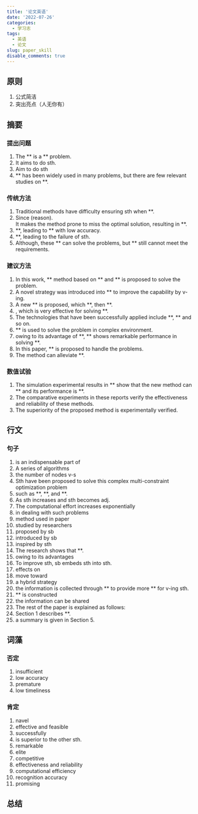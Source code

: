 ```yaml
---
title: '论文英语'
date: '2022-07-26'
categories:
  - 学习志
tags:
  - 英语
  - 论文
slug: paper_skill
disable_comments: true
---
```


## 原则
1. 公式简洁
2. 突出亮点（人无你有）

## 摘要
### 提出问题
1. The ** is a ** problem.
1. It aims to do sth.
1. Aim to do sth
1. ** has been widely used in many problems, but there are few relevant studies on **. 

### 传统方法
1. Traditional methods have difficulty ensuring sth when **.
1. Since (reason).  
   It makes the method prone to miss the optimal solution, resulting in **.
1. **, leading to ** with low accuracy.
1. **, leading to the failure of sth.
1. Although, these ** can solve the problems, but ** still cannot meet the requirements.

### 建议方法
1. In this work, ** method based on ** and ** is proposed to solve the problem. 
1. A novel strategy was introduced into ** to improve the capability by v-ing.
1. A new ** is proposed, which **, then **.
1. , which is very effective for solving **. 
1. The technologies that have been successfully applied include **, ** and so on.
1. ** is used to solve the problem in complex environment.
1. owing to its advantage of **, ** shows remarkable performance in solving **.
1. In this paper, ** is proposed to handle the problems.
1. The method can alleviate **. 

### 数值试验
1. The simulation experimental results in ** show that the new method can ** and its performance is **.
1. The comparative experiments in these reports verify the effectiveness and reliability of these methods.
1. The superiority of the proposed method is experimentally verified.

## 行文

### 句子
1. is an indispensable part of 
1. A series of algorithms 
1. the number of nodes v-s
1. Sth have been proposed to solve this complex multi-constraint optimization problem
1. such as **, **, and **.
1. As sth increases and sth becomes adj.
1. The computational effort increases exponentially
1. in dealing with such problems
1. method used in paper
1. studied by researchers
1. proposed by sb
1. introduced by sb
1. inspired by sth
1. The research shows that **.
1. owing to its advantages
1. To improve sth, sb embeds sth into sth.
1. effects on
1. move toward
1. a hybrid strategy
1. the information is collected through ** to provide more ** for v-ing sth.
1. ** is constructed 
1. the information can be shared 
1. The rest of the paper is explained as follows:
1. Section 1 describes **.
1. a summary is given in Section 5.


## 词藻 

### 否定
1. insufficient
1. low accuracy
1. premature
1. low timeliness 


### 肯定
1. navel
1. effective and feasible
1. successfully
1. is superior to the other sth.
1. remarkable
1. elite
1. competitive 
1. effectiveness and reliability
1. computational efficiency
1. recognition accuracy
1. promising

## 总结








